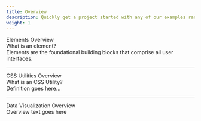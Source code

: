 ```yaml
---
title: Overview
description: Quickly get a project started with any of our examples ranging from using parts of the framework to custom components and layouts.
weight: 1
---
```

<!-- 
{% for item in site.data.nav %}
<h3>{{ item.title }}</h3>
  <ul>
    {% for page in item.pages %}
      <li><a href="{{ page.title }}">{{ page.title }}</a></li>
    {% endfor %}
  </ul>
{% endfor %} -->

<div class="c-header-md">Elements Overview</div>

<div class="c-header-sm c-m-top-lg">What is an element?</div>
Elements are the foundational building blocks that comprise all user interfaces. 

<hr>

<div class="c-header-md">CSS Utilities Overview</div>
<div class="c-header-sm c-m-top-lg">What is an CSS Utility?</div>
Definition goes here...

<hr>

<div class="c-header-md">Data Visualization Overview</div>
Overview text goes here


